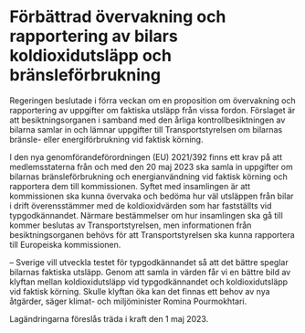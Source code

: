 # Förbättrad övervakning och rapportering av bilars koldioxidutsläpp och bränsleförbrukning

Regeringen beslutade i förra veckan om en proposition om övervakning och rapportering av uppgifter om faktiska utsläpp från vissa fordon. Förslaget är att besiktningsorganen i samband med den årliga kontrollbesiktningen av bilarna samlar in och lämnar uppgifter till Transportstyrelsen om bilarnas bränsle- eller energiförbrukning vid faktisk körning.

I den nya genomförandeförordningen (EU) 2021/392 finns ett krav på att medlemsstaterna från och med den 20 maj 2023 ska samla in uppgifter om bilarnas bränsleförbrukning och energianvändning vid faktisk körning och rapportera dem till kommissionen. Syftet med insamlingen är att kommissionen ska kunna övervaka och bedöma hur väl utsläppen från bilar i drift överensstämmer med de koldioxidvärden som har fastställts vid typgodkännandet. Närmare bestämmelser om hur insamlingen ska gå till kommer beslutas av Transportstyrelsen, men informationen från besiktningsorganen behövs för att Transportstyrelsen ska kunna rapportera till Europeiska kommissionen.

– Sverige vill utveckla testet för typgodkännandet så att det bättre speglar bilarnas faktiska utsläpp. Genom att samla in värden får vi en bättre bild av klyftan mellan koldioxidutsläpp vid typgodkännandet och koldioxidutsläpp vid faktisk körning. Skulle klyftan öka kan det finnas ett behov av nya åtgärder, säger klimat- och miljöminister Romina Pourmokhtari.

Lagändringarna föreslås träda i kraft den 1 maj 2023.
